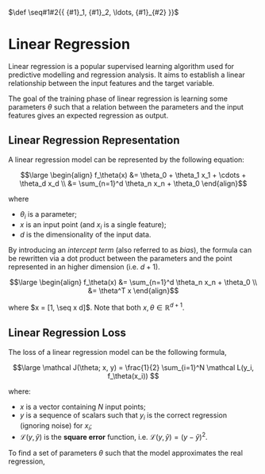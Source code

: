 $\def \seq#1#2{{ {#1}_1, {#1}_2, \ldots, {#1}_{#2} }}$

# Linear Regression

Linear regression is a popular supervised learning algorithm used for predictive modelling and regression analysis. It aims to establish a linear relationship between the input features and the target variable.

The goal of the training phase of linear regression is learning some parameters $\theta$ such that a relation between the parameters and the input features gives an expected regression as output.

## Linear Regression Representation

A linear regression model can be represented by the following equation:

$$\large
\begin{align}
	f_\theta(x)
	&= \theta_0 + \theta_1 x_1 + \cdots + \theta_d x_d \\
	&= \sum_{n=1}^d \theta_n x_n + \theta_0
\end{align}​
$$

where
- $\theta_i$ is a parameter;
- $x$ is an input point (and $x_i$ is a single feature);
- $d$ is the dimensionality of the input data.

By introducing an *intercept term* (also referred to as *bias*), the formula can be rewritten via a dot product between the parameters and the point represented in an higher dimension (i.e. $d+1$).

$$\large
\begin{align}
	f_\theta(x)
	&= \sum_{n=1}^d \theta_n x_n + \theta_0 \\
	&= \theta^T x
\end{align}​
$$

where $x = [1, \seq x d]$. Note that both $x, \theta \in \mathbb R^{d+1}$.

## Linear Regression Loss

The loss of a linear regression model can be the following formula,

$$\large
	\mathcal J(\theta; x, y) =
	\frac{1}{2} \sum_{i=1}^N \mathcal L(y_i, f_\theta(x_i))
$$

where:
- $x$ is a vector containing $N$ input points;
- $y$ is a sequence of scalars such that $y_i$ is the correct regression (ignoring noise) for $x_i$;
- $\mathcal L(y, \hat y)$ is the **square error** function, i.e. $\mathcal L(y, \hat y) = (y - \hat y)^2$.

To find a set of parameters $\theta$ such that the model approximates the real regression, 
